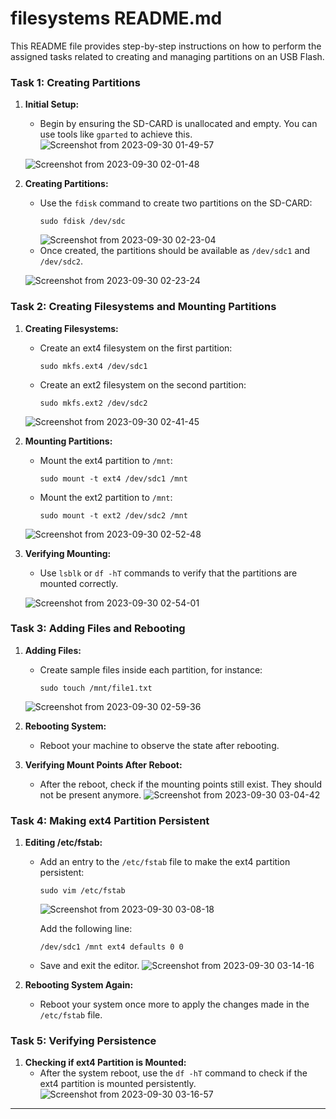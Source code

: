 # filesystems  README.md

This README file provides step-by-step instructions on how to perform the assigned tasks related to creating and managing partitions on an USB Flash. 
### Task 1: Creating Partitions

1. **Initial Setup:**
   - Begin by ensuring the SD-CARD is unallocated and empty. You can use tools like `gparted` to achieve this.
     ![Screenshot from 2023-09-30 01-49-57](https://github.com/AhmedAdelWafdy7/MasterEmbeddedLinux/assets/107740350/f330e6c2-5f16-42fe-9f5b-73f2744e1b31)
     
    ![Screenshot from 2023-09-30 02-01-48](https://github.com/AhmedAdelWafdy7/MasterEmbeddedLinux/assets/107740350/58108395-9a04-495d-be86-92be20dd3e55)

3. **Creating Partitions:**
   - Use the `fdisk` command to create two partitions on the SD-CARD:
     ```
     sudo fdisk /dev/sdc
     ```
     ![Screenshot from 2023-09-30 02-23-04](https://github.com/AhmedAdelWafdy7/MasterEmbeddedLinux/assets/107740350/a6341729-a688-4e62-94d2-5eda705107cc)
   - Once created, the partitions should be available as `/dev/sdc1` and `/dev/sdc2`.

   ![Screenshot from 2023-09-30 02-23-24](https://github.com/AhmedAdelWafdy7/MasterEmbeddedLinux/assets/107740350/364c538e-31a4-41dc-906c-2fb93946313a)
   
### Task 2: Creating Filesystems and Mounting Partitions

1. **Creating Filesystems:**
   - Create an ext4 filesystem on the first partition:
     ```
     sudo mkfs.ext4 /dev/sdc1
     ```
   - Create an ext2 filesystem on the second partition:
     ```
     sudo mkfs.ext2 /dev/sdc2
     ```
   ![Screenshot from 2023-09-30 02-41-45](https://github.com/AhmedAdelWafdy7/MasterEmbeddedLinux/assets/107740350/2ed197c9-c593-430a-8987-83bd6715f3b3)


2. **Mounting Partitions:**
   - Mount the ext4 partition to `/mnt`:
     ```
     sudo mount -t ext4 /dev/sdc1 /mnt
     ```
   - Mount the ext2 partition to `/mnt`:
     ```
     sudo mount -t ext2 /dev/sdc2 /mnt
     ```
   ![Screenshot from 2023-09-30 02-52-48](https://github.com/AhmedAdelWafdy7/MasterEmbeddedLinux/assets/107740350/79fc965d-9791-4aca-b865-ae1e81134c83)

3. **Verifying Mounting:**
   - Use `lsblk` or `df -hT` commands to verify that the partitions are mounted correctly.

   ![Screenshot from 2023-09-30 02-54-01](https://github.com/AhmedAdelWafdy7/MasterEmbeddedLinux/assets/107740350/268527c1-ae95-4311-ad02-f5ddc0c11d44)

### Task 3: Adding Files and Rebooting

1. **Adding Files:**
   - Create sample files inside each partition, for instance:
     ```
     sudo touch /mnt/file1.txt
     ```
   ![Screenshot from 2023-09-30 02-59-36](https://github.com/AhmedAdelWafdy7/MasterEmbeddedLinux/assets/107740350/7ebce623-cc3d-4920-ad55-9fc4656e0714)

2. **Rebooting System:**
   - Reboot your machine to observe the state after rebooting.

3. **Verifying Mount Points After Reboot:**
   - After the reboot, check if the mounting points still exist. They should not be present anymore.
   ![Screenshot from 2023-09-30 03-04-42](https://github.com/AhmedAdelWafdy7/MasterEmbeddedLinux/assets/107740350/373b09e8-cff3-471c-a15c-e5f2f44be3a8)

### Task 4: Making ext4 Partition Persistent

1. **Editing /etc/fstab:**
   - Add an entry to the `/etc/fstab` file to make the ext4 partition persistent:
     ```
     sudo vim /etc/fstab
     ```
     ![Screenshot from 2023-09-30 03-08-18](https://github.com/AhmedAdelWafdy7/MasterEmbeddedLinux/assets/107740350/fbfcc281-fd4e-417d-b6b8-ee393910b2c9)

     Add the following line:
     ```
     /dev/sdc1 /mnt ext4 defaults 0 0
     ```
   - Save and exit the editor.
      ![Screenshot from 2023-09-30 03-14-16](https://github.com/AhmedAdelWafdy7/MasterEmbeddedLinux/assets/107740350/9313b0d6-c0c1-41bc-af72-8e3816f03be4)

2. **Rebooting System Again:**
   - Reboot your system once more to apply the changes made in the `/etc/fstab` file.

### Task 5: Verifying Persistence

1. **Checking if ext4 Partition is Mounted:**
   - After the system reboot, use the `df -hT` command to check if the ext4 partition is mounted persistently. 
      ![Screenshot from 2023-09-30 03-16-57](https://github.com/AhmedAdelWafdy7/MasterEmbeddedLinux/assets/107740350/2e5320ca-492d-4443-9203-9aaa094c6045)

---
